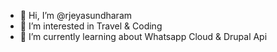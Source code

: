 - 👋 Hi, I’m @rjeyasundharam
- 👀 I’m interested in Travel & Coding
- 🌱 I’m currently learning about Whatsapp Cloud & Drupal Api

<!---
rjeyasundharam/rjeyasundharam is a ✨ special ✨ repository because its `README.md` (this file) appears on your GitHub profile.
You can click the Preview link to take a look at your changes.
--->
